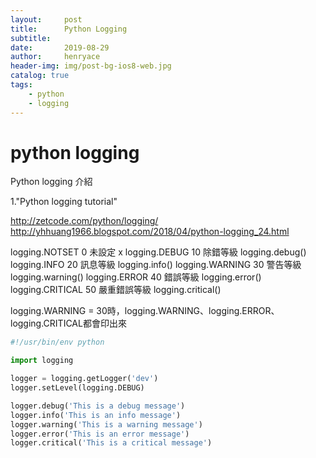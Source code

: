 ```yaml
---
layout:     post
title:      Python Logging
subtitle:   
date:       2019-08-29
author:     henryace
header-img: img/post-bg-ios8-web.jpg
catalog: true
tags:
    - python
    - logging
---
```

# python logging

Python logging 介紹

1."Python logging tutorial"<br>

<http://zetcode.com/python/logging/><br>
<http://yhhuang1966.blogspot.com/2018/04/python-logging_24.html><br>

 logging.NOTSET	  0	  未設定		x
 logging.DEBUG	  10  除錯等級		logging.debug()
 logging.INFO	  20  訊息等級	    logging.info()
 logging.WARNING  30  警告等級	    logging.warning()
 logging.ERROR	  40  錯誤等級	    logging.error()
 logging.CRITICAL 50  嚴重錯誤等級	logging.critical()
 
 logging.WARNING = 30時，logging.WARNING、logging.ERROR、logging.CRITICAL都會印出來
 
```python
#!/usr/bin/env python

import logging

logger = logging.getLogger('dev')
logger.setLevel(logging.DEBUG)

logger.debug('This is a debug message')
logger.info('This is an info message')
logger.warning('This is a warning message')
logger.error('This is an error message')
logger.critical('This is a critical message')
```